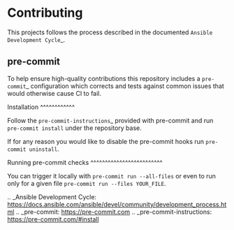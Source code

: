 Contributing
============

This projects follows the process described in the documented `Ansible Development Cycle`_.

pre-commit
----------

To help ensure high-quality contributions this repository includes a `pre-commit`_ configuration which
corrects and tests against common issues that would otherwise cause CI to fail.

Installation
^^^^^^^^^^^^

Follow the `pre-commit-instructions`_ provided with pre-commit and run ``pre-commit install`` under the repository base.

If for any reason you would like to disable the pre-commit hooks run ``pre-commit uninstall``.

Running pre-commit checks
^^^^^^^^^^^^^^^^^^^^^^^^^

You can trigger it locally with ``pre-commit run --all-files`` or even to run only for a given file ``pre-commit run --files YOUR_FILE``.


.. _Ansible Development Cycle: https://docs.ansible.com/ansible/devel/community/development_process.html
.. _pre-commit: https://pre-commit.com
.. _pre-commit-instructions: https://pre-commit.com/#install
